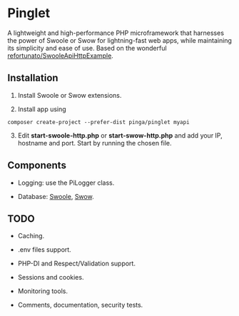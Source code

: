 # Pinglet
A lightweight and high-performance PHP microframework that harnesses the power of Swoole or Swow for lightning-fast web apps, while maintaining its simplicity and ease of use. Based on the wonderful [refortunato/SwooleApiHttpExample](https://github.com/refortunato/SwooleApiHttpExample).

## Installation

1. Install Swoole or Swow extensions.

2. Install app using

```
composer create-project --prefer-dist pinga/pinglet myapi
```

3. Edit **start-swoole-http.php** or **start-swow-http.php** and add your IP, hostname and port. Start by running the chosen file.

## Components

- Logging: use the PiLogger class.

- Database: [Swoole](https://github.com/getpinga/pinglet-db-swoole), [Swow](https://github.com/getpinga/db).

## TODO

- Caching.

- .env files support.

- PHP-DI and Respect/Validation support.

- Sessions and cookies.

- Monitoring tools.

- Comments, documentation, security tests.
